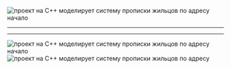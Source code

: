 ![проект на C++ моделирует систему прописки жильцов по адресу  начало](https://github.com/user-attachments/assets/babab19a-e138-4173-a16e-f0cb78b4cc8d)

_______________________________________________________________________________

_____________________________________________________________________________

![проект на C++ моделирует систему прописки жильцов по адресу  начало](https://github.com/user-attachments/assets/53fd550d-cac2-4b4f-801a-ec6f2e65c1d4)
![проект на C++ моделирует систему прописки жильцов по адресу](https://github.com/user-attachments/assets/dffc0498-01dd-45d3-aed3-353feeea7451)
